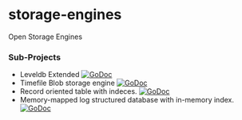 # storage-engines
Open Storage Engines

### Sub-Projects

* Leveldb Extended [![GoDoc](https://godoc.org/github.com/maxymania/storage-engines/leveldbx?status.svg)](https://godoc.org/github.com/maxymania/storage-engines/leveldbx)
* Timefile Blob storage engine [![GoDoc](https://godoc.org/github.com/maxymania/storage-engines/timefile?status.svg)](https://godoc.org/github.com/maxymania/storage-engines/timefile)
* Record oriented table with indeces. [![GoDoc](https://godoc.org/github.com/maxymania/storage-engines/idxtable?status.svg)](https://godoc.org/github.com/maxymania/storage-engines/idxtable)
* Memory-mapped log structured database with in-memory index. [![GoDoc](https://godoc.org/github.com/maxymania/storage-engines/mmdb?status.svg)](https://godoc.org/github.com/maxymania/storage-engines/mmdb)

